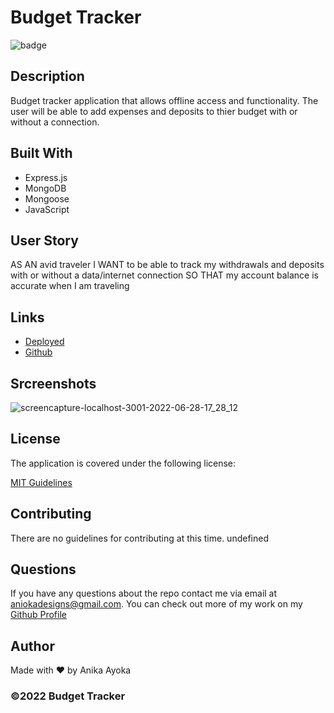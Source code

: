 # Budget Tracker 

![badge](https://img.shields.io/badge/license-MIT-blue)
    

## Description
Budget tracker application that allows offline access and functionality. The user will be able to add expenses and deposits to thier budget with or without a connection.


## Built With

 * Express.js
 * MongoDB
 * Mongoose
 * JavaScript

## User Story

AS AN avid traveler
I WANT to be able to track my withdrawals and deposits with or without a data/internet connection
SO THAT my account balance is accurate when I am traveling


## Links

* [Deployed](https://limitless-ridge-04164.herokuapp.com/)
* [Github](https://github.com/anikayoka/within-budget)
  
## Srcreenshots
  
![screencapture-localhost-3001-2022-06-28-17_28_12](https://user-images.githubusercontent.com/88905488/176301778-b08f1ffa-2a96-456e-9a12-0638eae6e7d2.png)
  
  
## License
The application is covered under the following license:
      
[MIT Guidelines](https://choosealicense.com/licenses/)
      
## Contributing

There are no guidelines for contributing at this time. undefined

## Questions

If you have any questions about the repo contact me via email at aniokadesigns@gmail.com. You can check out more of my work on my [Github Profile](https://github.com/anikayoka)

## Author

Made with ❤️ by Anika Ayoka
  
### ©️2022 Budget Tracker
